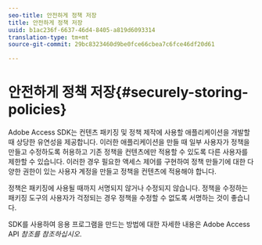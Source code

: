```yaml
---
seo-title: 안전하게 정책 저장
title: 안전하게 정책 저장
uuid: b1ac236f-6637-46d4-8405-a819d6093314
translation-type: tm+mt
source-git-commit: 29bc8323460d9be0fce66cbea7c6fce46df20d61

---
```



# 안전하게 정책 저장{#securely-storing-policies}

Adobe Access SDK는 컨텐츠 패키징 및 정책 제작에 사용할 애플리케이션을 개발할 때 상당한 유연성을 제공합니다. 이러한 애플리케이션을 만들 때 일부 사용자가 정책을 만들고 수정하도록 허용하고 기존 정책을 컨텐츠에만 적용할 수 있도록 다른 사용자를 제한할 수 있습니다. 이러한 경우 필요한 액세스 제어를 구현하여 정책 만들기에 대한 다양한 권한이 있는 사용자 계정을 만들고 정책을 컨텐츠에 적용해야 합니다.

정책은 패키징에 사용될 때까지 서명되지 않거나 수정되지 않습니다. 정책을 수정하는 패키징 도구의 사용자가 걱정되는 경우 정책을 수정할 수 없도록 서명하는 것이 좋습니다.

SDK를 사용하여 응용 프로그램을 만드는 방법에 대한 자세한 내용은 Adobe Access API *참조를 참조하십시오*.
